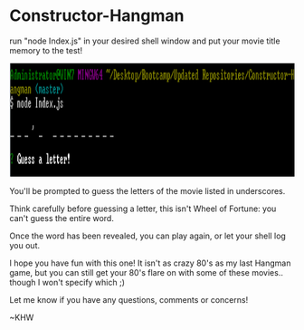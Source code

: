 # Constructor-Hangman

run "node Index.js" in your desired shell window and put your movie title memory to the test!

<img src="images/CLI.PNG" width="1000" height="200">

You'll be prompted to guess the letters of the movie listed in underscores.

Think carefully before guessing a letter, this isn't Wheel of Fortune: you can't guess the entire word.

Once the word has been revealed, you can play again, or let your shell log you out.

I hope you have fun with this one! It isn't as crazy 80's as my last Hangman game, but you can still get your 80's flare on with some of these movies.. though I won't specify which ;)


Let me know if you have any questions, comments or concerns! 

~KHW
